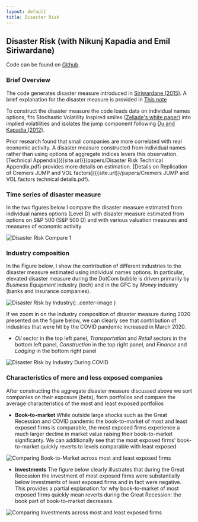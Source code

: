 ```yaml
---
layout: default
title: Disaster Risk
---
```


## Disaster Risk (with Nikunj Kapadia and Emil Siriwardane)

Code can be found on [Github](https://github.com/rsigalov/disaster-risk-revision).

### Brief Overview

The code generates disaster measure introduced in [Siriwardane (2015)](https://www.hbs.edu/faculty/Publication%20Files/16-061_797fe134-9faa-4a5f-be41-1f1e5bebddcb.pdf). A brief explanation for the disaster measure is provided in [This note]({{site.url}}/papers/VIV.pdf)

To construct the disaster measure
the code loads data on individual names options, fits Stochastic Volatility
Inspired smiles ([Zeliade's white paper](https://zeliade.com/wp-content/uploads/whitepapers/zwp-0005-SVICalibration.pdf))
into implied volatilities and isolates the jump component following
[Du and Kapadia (2012)](https://people.umass.edu/nkapadia/docs/Du_Kapadia_August2012.pdf).

Prior research found that small companies are more correlated with real economic
activity. A disaster measure constructed from individual names rather than using
options of aggregate indices levers this observation.
[Technical Appendix]({{site.url}}/papers/Disaster Risk Technical Appendix.pdf)
provides more details on estimation. [Details on Replication of Cremers JUMP and VOL factors]({{site.url}}/papers/Cremers JUMP and VOL factors technical details.pdf).


### Time series of disaster measure

In the two figures below I compare the disaster measure estimated from
individual names options (Level D) with disaster measure estimated from
options on S&P 500 (S&P 500 D) and with various valuation measures and
measures of economic activity

![Disaster Risk Compare 1]({{site.url}}/assets/images/compare_D_to_fin_market_indicators_1.png)
<!-- ![Disaster Risk Compare 2]({{site.url}}/assets/images/compare_D_to_fin_market_indicators_2.png) -->


### Industry composition

In the Figure below, I show the contribution of different industries to the
disaster measure estimated using individual names options. In
particular, elevated disaster measure during the DotCom bubble is driven
primarily by *Business Equipment* industry (tech) and in the GFC by *Money*
industry (banks and insurance companies).

![Disaster Risk by Industry]({{site.url}}/assets/images/disaster_risk_industry.png){: .center-image }

If we zoom in on the industry composition of disaster measure during 2020 presented
on the figure below, we can clearly see that contribution of industries that were 
hit by the COVID pandemic increased in March 2020. 

* *Oil* sector in the top left panel, *Transportation* and *Retail* sectors in the bottom
left panel, *Construction* in the top right panel, and *Finance* and *Lodging* in the bottom
right panel

![Disaster Risk by Industry During COVID]({{site.url}}/assets/images/industry_composition_covid.png)

### Characteristics of more and less exposed companies

After constructing the aggregate disaster measure discussed above we sort companies on
their exposure (beta), form portfolios and compare the average characteristics of the 
most and least exposed portfolios

* **Book-to-market** While outside large shocks such as the Great Recession and COVID pandemic
the book-to-market of most and least exposed firms is comparable, the most exposed firms
experience a much larger decline in market value raising their book-to-market significanty.
We can additionally see that the most exposed firms' book-to-market quickly reverts to levels
comparable with least exposed

![Comparing Book-to-Market across most and least exposed firms]({{site.url}}/assets/images/port_characteristics_bm_beta_equity_jtix.png)

* **Investments** The figure below clearly illustrates that during the Great Recession
the investment of most exposed firms were substantially below investments of least
exposed firms and in fact were negative. This provides a partial explanation for why
book-to-market of most exposed firms quickly mean reverts during the Great Recession:
the book part of book-to-market decreases.

![Comparing Investments across most and least exposed firms]({{site.url}}/assets/images/port_characteristics_at_growth_beta_equity_jtix.png)










